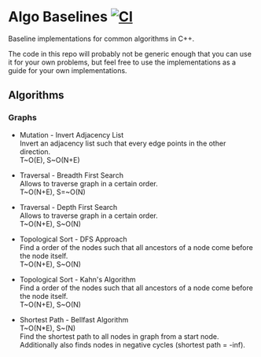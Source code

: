 # Algo Baselines [![CI](https://github.com/lgulich/algo_baselines/actions/workflows/ci.yml/badge.svg?branch=master)](https://github.com/lgulich/algo_baselines/actions/workflows/ci.yml)

Baseline implementations for common algorithms in C++.

The code in this repo will probably not be generic enough that you can use it
for your own problems, but feel free to use the implementations as a guide for
your own implementations.

## Algorithms

### Graphs

* Mutation - Invert Adjacency List<br>
  Invert an adjacency list such that every edge points in the other
  direction.<br>
  T\~O(E), S\~O(N+E)

* Traversal - Breadth First Search<br>
  Allows to traverse graph in a certain order.<br>
  T\~O(N+E), S=\~O(N)

* Traversal - Depth First Search<br>
  Allows to traverse graph in a certain order.<br>
  T\~O(N+E), S\~O(N)

* Topological Sort - DFS Approach<br>
  Find a order of the nodes such that all ancestors of a node come before the
  node itself.<br>
  T\~O(N+E), S\~O(N)

* Topological Sort - Kahn's Algorithm<br>
  Find a order of the nodes such that all ancestors of a node come before the
  node itself.<br>
  T\~O(N+E), S\~O(N)
* Shortest Path - Bellfast Algorithm<br>
  T\~O(N\*E), S\~(N)<br>
  Find the shortest path to all nodes in graph from a start node. Additionally
  also finds nodes in negative cycles (shortest path = -inf).
